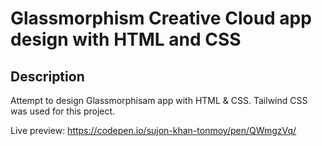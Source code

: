# Glassmorphism Creative Cloud app design with HTML and CSS

## Description

Attempt to design Glassmorphisam app with HTML & CSS.
Tailwind CSS was used for this project.

Live preview: <https://codepen.io/sujon-khan-tonmoy/pen/QWmgzVq/>
